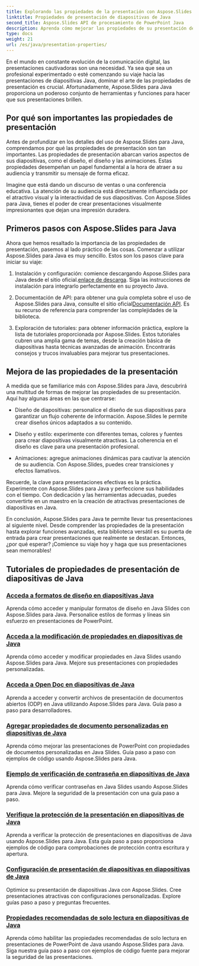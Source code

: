 ```yaml
---
title: Explorando las propiedades de la presentación con Aspose.Slides
linktitle: Propiedades de presentación de diapositivas de Java
second_title: Aspose.Slides API de procesamiento de PowerPoint Java
description: Aprenda cómo mejorar las propiedades de su presentación de diapositivas Java con los tutoriales de Aspose.Slides para Java. Descubra consejos y trucos para presentaciones dinámicas.
type: docs
weight: 21
url: /es/java/presentation-properties/
---
```


En el mundo en constante evolución de la comunicación digital, las presentaciones cautivadoras son una necesidad. Ya sea que sea un profesional experimentado o esté comenzando su viaje hacia las presentaciones de diapositivas Java, dominar el arte de las propiedades de presentación es crucial. Afortunadamente, Aspose.Slides para Java proporciona un poderoso conjunto de herramientas y funciones para hacer que sus presentaciones brillen.

## Por qué son importantes las propiedades de presentación

Antes de profundizar en los detalles del uso de Aspose.Slides para Java, comprendamos por qué las propiedades de presentación son tan importantes. Las propiedades de presentación abarcan varios aspectos de sus diapositivas, como el diseño, el diseño y las animaciones. Estas propiedades desempeñan un papel fundamental a la hora de atraer a su audiencia y transmitir su mensaje de forma eficaz.

Imagine que está dando un discurso de ventas o una conferencia educativa. La atención de su audiencia está directamente influenciada por el atractivo visual y la interactividad de sus diapositivas. Con Aspose.Slides para Java, tienes el poder de crear presentaciones visualmente impresionantes que dejan una impresión duradera.

## Primeros pasos con Aspose.Slides para Java

Ahora que hemos resaltado la importancia de las propiedades de presentación, pasemos al lado práctico de las cosas. Comenzar a utilizar Aspose.Slides para Java es muy sencillo. Estos son los pasos clave para iniciar su viaje:

1.  Instalación y configuración: comience descargando Aspose.Slides para Java desde el sitio oficial.[enlace de descarga](https://releases.aspose.com/slides/java/). Siga las instrucciones de instalación para integrarlo perfectamente en su proyecto Java.

2.  Documentación de API: para obtener una guía completa sobre el uso de Aspose.Slides para Java, consulte el sitio oficial[Documentación API](https://reference.aspose.com/slides/java/). Es su recurso de referencia para comprender las complejidades de la biblioteca.

3. Exploración de tutoriales: para obtener información práctica, explore la lista de tutoriales proporcionada por Aspose.Slides. Estos tutoriales cubren una amplia gama de temas, desde la creación básica de diapositivas hasta técnicas avanzadas de animación. Encontrarás consejos y trucos invaluables para mejorar tus presentaciones.

## Mejora de las propiedades de la presentación

A medida que se familiarice más con Aspose.Slides para Java, descubrirá una multitud de formas de mejorar las propiedades de su presentación. Aquí hay algunas áreas en las que centrarse:

- Diseño de diapositivas: personalice el diseño de sus diapositivas para garantizar un flujo coherente de información. Aspose.Slides le permite crear diseños únicos adaptados a su contenido.

- Diseño y estilo: experimente con diferentes temas, colores y fuentes para crear diapositivas visualmente atractivas. La coherencia en el diseño es clave para una presentación profesional.

- Animaciones: agregue animaciones dinámicas para cautivar la atención de su audiencia. Con Aspose.Slides, puedes crear transiciones y efectos llamativos.

Recuerde, la clave para presentaciones efectivas es la práctica. Experimente con Aspose.Slides para Java y perfeccione sus habilidades con el tiempo. Con dedicación y las herramientas adecuadas, puedes convertirte en un maestro en la creación de atractivas presentaciones de diapositivas en Java.

En conclusión, Aspose.Slides para Java te permite llevar tus presentaciones al siguiente nivel. Desde comprender las propiedades de la presentación hasta explorar funciones avanzadas, esta biblioteca versátil es su puerta de entrada para crear presentaciones que realmente se destacan. Entonces, ¿por qué esperar? ¡Comience su viaje hoy y haga que sus presentaciones sean memorables!

## Tutoriales de propiedades de presentación de diapositivas de Java
### [Acceda a formatos de diseño en diapositivas Java](./access-layout-formats-in-java-slides/)
Aprenda cómo acceder y manipular formatos de diseño en Java Slides con Aspose.Slides para Java. Personalice estilos de formas y líneas sin esfuerzo en presentaciones de PowerPoint.
### [Acceda a la modificación de propiedades en diapositivas de Java](./access-modifying-properties-in-java-slides/)
Aprenda cómo acceder y modificar propiedades en Java Slides usando Aspose.Slides para Java. Mejore sus presentaciones con propiedades personalizadas.
### [Acceda a Open Doc en diapositivas de Java](./access-open-doc-in-java-slides/)
Aprenda a acceder y convertir archivos de presentación de documentos abiertos (ODP) en Java utilizando Aspose.Slides para Java. Guía paso a paso para desarrolladores.
### [Agregar propiedades de documento personalizadas en diapositivas de Java](./add-custom-document-properties-in-java-slides/)
Aprenda cómo mejorar las presentaciones de PowerPoint con propiedades de documentos personalizadas en Java Slides. Guía paso a paso con ejemplos de código usando Aspose.Slides para Java.
### [Ejemplo de verificación de contraseña en diapositivas de Java](./check-password-example-in-java-slides/)
Aprenda cómo verificar contraseñas en Java Slides usando Aspose.Slides para Java. Mejore la seguridad de la presentación con una guía paso a paso.
### [Verifique la protección de la presentación en diapositivas de Java](./check-presentation-protection-in-java-slides/)
Aprenda a verificar la protección de presentaciones en diapositivas de Java usando Aspose.Slides para Java. Esta guía paso a paso proporciona ejemplos de código para comprobaciones de protección contra escritura y apertura.
### [Configuración de presentación de diapositivas en diapositivas de Java](./presentation-slide-show-setup-in-java-slides/)
Optimice su presentación de diapositivas Java con Aspose.Slides. Cree presentaciones atractivas con configuraciones personalizadas. Explore guías paso a paso y preguntas frecuentes.
### [Propiedades recomendadas de solo lectura en diapositivas de Java](./read-only-recommended-properties-in-java-slides/)
Aprenda cómo habilitar las propiedades recomendadas de solo lectura en presentaciones de PowerPoint de Java usando Aspose.Slides para Java. Siga nuestra guía paso a paso con ejemplos de código fuente para mejorar la seguridad de las presentaciones.